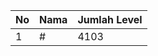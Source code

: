 | No | Nama            | Jumlah Level |
|----|-----------------|--------------|
| 1  | #    |    4103        |
